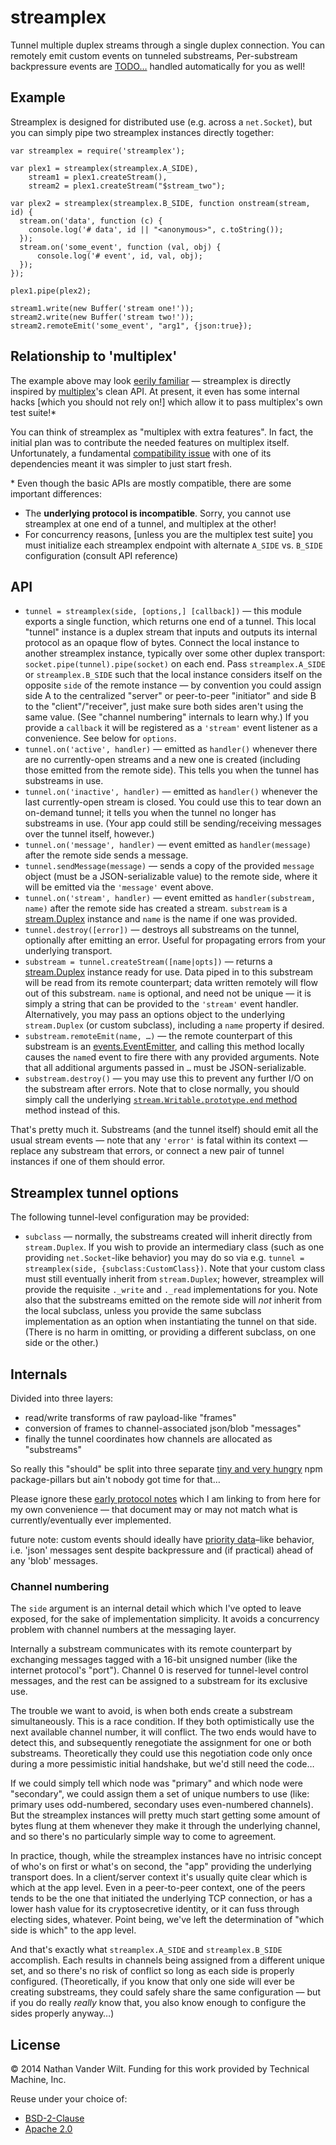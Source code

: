 # streamplex

Tunnel multiple duplex streams through a single duplex connection. You can remotely emit custom events on tunneled substreams, Per-substream backpressure events are [TODO…](https://github.com/natevw/streamplex/issues/1) handled automatically for you as well!

## Example

Streamplex is designed for distributed use (e.g. across a `net.Socket`), but you can simply pipe two streamplex instances directly together:

```
var streamplex = require('streamplex');

var plex1 = streamplex(streamplex.A_SIDE),
    stream1 = plex1.createStream(),
    stream2 = plex1.createStream("$stream_two");

var plex2 = streamplex(streamplex.B_SIDE, function onstream(stream, id) {
  stream.on('data', function (c) {
    console.log('# data', id || "<anonymous>", c.toString());
  });
  stream.on('some_event', function (val, obj) {
      console.log('# event', id, val, obj);
  });
});

plex1.pipe(plex2);

stream1.write(new Buffer('stream one!'));
stream2.write(new Buffer('stream two!'));
stream2.remoteEmit('some_event', "arg1", {json:true});
```


## Relationship to 'multiplex'

The example above may look [eerily familiar](https://github.com/maxogden/multiplex/blob/9a2cc9b4d33096bd90e4c2094fdd44536ac880fc/readme.md#example) — streamplex is directly inspired by [multiplex](https://github.com/maxogden/multiplex)'s clean API. At present, it even has some internal hacks [which you should not rely on!] which allow it to pass multiplex's own test suite!\*

You can think of streamplex as "multiplex with extra features". In fact, the initial plan was to contribute the needed features on multiplex itself. Unfortunately, a fundamental [compatibility issue](https://github.com/mafintosh/protocol-buffers/issues/18) with one of its dependencies meant it was simpler to just start fresh.

\* Even though the basic APIs are mostly compatible, there are some important differences:

* The **underlying protocol is incompatible**. Sorry, you cannot use streamplex at one end of a tunnel, and multiplex at the other!
* For concurrency reasons, [unless you are the multiplex test suite] you must initialize each streamplex endpoint with alternate `A_SIDE` vs. `B_SIDE` configuration (consult API reference)


## API

* `tunnel = streamplex(side, [options,] [callback])` — this module exports a single function, which returns one end of a tunnel. This local "tunnel" instance is a duplex stream that inputs and outputs its internal protocol as an opaque flow of bytes. Connect the local instance to another streamplex instance, typically over some other duplex transport: `socket.pipe(tunnel).pipe(socket)` on each end. Pass `streamplex.A_SIDE` or `streamplex.B_SIDE` such that the local instance considers itself on the opposite `side` of the remote instance — by convention you could assign side A to the centralized "server" or peer-to-peer "initiator" and side B to the "client"/"receiver", just make sure both sides aren't using the same value. (See "channel numbering" internals to learn why.) If you provide a `callback` it will be registered as a `'stream'` event listener as a convenience. See below for `options`.
* `tunnel.on('active', handler)` — emitted as `handler()` whenever there are no currently-open streams and a new one is created (including those emitted from the remote side). This tells you when the tunnel has substreams in use.
* `tunnel.on('inactive', handler)` — emitted as `handler()` whenever the last currently-open stream is closed. You could use this to tear down an on-demand tunnel; it tells you when the tunnel no longer has substreams in use. (Your app could still be sending/receiving messages over the tunnel itself, however.)
* `tunnel.on('message', handler)` — event emitted as `handler(message)` after the remote side sends a message. 
* `tunnel.sendMessage(message)` — sends a copy of the provided `message` object (must be a JSON-serializable value) to the remote side, where it will be emitted via the `'message'` event above.
* `tunnel.on('stream', handler)` — event emitted as `handler(substream, name)` after the remote side has created a stream. `substream` is a [stream.Duplex](http://nodejs.org/api/stream.html#stream_class_stream_duplex_1) instance and `name` is the name if one was provided.
* `tunnel.destroy([error])` — destroys all substreams on the tunnel, optionally after emitting an error. Useful for propagating errors from your underlying transport.
* `substream = tunnel.createStream([name|opts])` — returns a [stream.Duplex](http://nodejs.org/api/stream.html#stream_class_stream_duplex_1) instance ready for use. Data piped in to this substream will be read from its remote counterpart; data written remotely will flow out of this substream. `name` is optional, and need not be unique — it is simply a string that can be provided to the `'stream'` event handler. Alternatively, you may pass an options object to the underlying `stream.Duplex` (or custom subclass), including a `name` property if desired.
* `substream.remoteEmit(name, …)` — the remote counterpart of this substream is an [events.EventEmitter](http://nodejs.org/api/events.html#events_class_events_eventemitter), and calling this method locally causes the `name`d event to fire there with any provided arguments. Note that all additional arguments passed in `…` must be JSON-serializable.
* `substream.destroy()` — you may use this to prevent any further I/O on the substream after errors. Note that to close normally, you should simply call the underlying [`stream.Writable.prototype.end` method](http://nodejs.org/api/stream.html#stream_writable_end_chunk_encoding_callback) method instead of this.

That's pretty much it. Substreams (and the tunnel itself) should emit all the usual stream events — note that any `'error'` is fatal within its context — replace any substream that errors, or connect a new pair of tunnel instances if one of them should error.

## Streamplex tunnel options

The following tunnel-level configuration may be provided:

* `subclass` — normally, the substreams created will inherit directly from `stream.Duplex`. If you wish to provide an intermediary class (such as one providing `net.Socket`-like behavior) you may do so via e.g. `tunnel = streamplex(side, {subclass:CustomClass})`. Note that your custom class must still eventually inherit from `stream.Duplex`; however, streamplex will provide the requisite `._write` and `._read` implementations for you. Note also that the substreams emitted on the remote side will *not* inherit from the local subclass, unless you provide the same subclass implementation as an option when instantiating the tunnel on that side. (There is no harm in omitting, or providing a different subclass, on one side or the other.)


## Internals

Divided into three layers:

* read/write transforms of raw payload-like "frames"
* conversion of frames to channel-associated json/blob "messages"
* finally the tunnel coordinates how channels are allocated as "substreams"

So really this "should" be split into three separate [tiny and very hungry](http://en.wikipedia.org/wiki/The_Very_Hungry_Caterpillar) npm package-pillars but ain't nobody got time for that…

Please ignore these [early protocol notes](https://gist.github.com/natevw/f7934b0f0ef49d8254b6) which I am linking to from here for my own convenience — that document may or may not match what is currently/eventually ever implemented.

future note: custom events should ideally have [priority data](http://www.slideshare.net/engineerrd/tcp-immediate-data-transfer)–like behavior, i.e. 'json' messages sent despite backpressure and (if practical) ahead of any 'blob' messages.


### Channel numbering

The `side` argument is an internal detail which which I've opted to leave exposed, for the sake of implementation simplicity. It avoids a concurrency problem with channel numbers at the messaging layer.

Internally a substream communicates with its remote counterpart by exchanging messages tagged with a 16-bit unsigned number (like the internet protocol's "port"). Channel 0 is reserved for tunnel-level control messages, and the rest can be assigned to a substream for its exclusive use.

The trouble we want to avoid, is when both ends create a substream simultaneously. This is a race condition. If they both optimistically use the next available channel number, it will conflict. The two ends would have to detect this, and subsequently renegotiate the assignment for one or both substreams. Theoretically they could use this negotiation code only once during a more pessimistic initial handshake, but we'd still need the code…

If we could simply tell which node was "primary" and which node were "secondary", we could assign them a set of unique numbers to use (like: primary uses odd-numbered, secondary uses even-numbered channels). But the streamplex instances will pretty much start getting some amount of bytes flung at them whenever they make it through the underlying channel, and so there's no particularly simple way to come to agreement.

In practice, though, while the streamplex instances have no intrisic concept of who's on first or what's on second, the "app" providing the underlying transport does. In a client/server context it's usually quite clear which is which at the app level. Even in a peer-to-peer context, one of the peers tends to be the one that initiated the underlying TCP connection, or has a lower hash value for its cryptosecretive identity, or it can fuss through electing sides, whatever. Point being, we've left the determination of "which side is which" to the app level.

And that's exactly what `streamplex.A_SIDE` and `streamplex.B_SIDE` accomplish. Each results in channels being assigned from a different unique set, and so there's no risk of conflict so long as each side is properly configured. (Theoretically, if you know that only one side will ever be creating substreams, they could safely share the same configuration — but if you do really *really* know that, you also know enough to configure the sides properly anyway…)


## License

© 2014 Nathan Vander Wilt.
Funding for this work provided by Technical Machine, Inc.

Reuse under your choice of:

* [BSD-2-Clause](http://opensource.org/licenses/BSD-2-Clause)
* [Apache 2.0](http://www.apache.org/licenses/LICENSE-2.0.html)